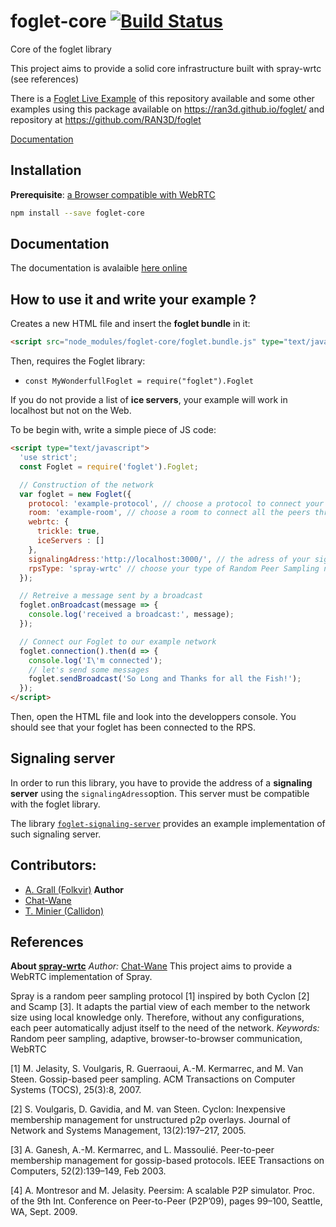 # foglet-core [![Build Status](https://travis-ci.org/RAN3D/foglet-core.svg?branch=master)](https://travis-ci.org/RAN3D/foglet-core)
Core of the foglet library

This project aims to provide a solid core infrastructure built with spray-wrtc (see references)

There is a [Foglet Live Example](https://ran3d.github.io/foglet-core/example/foglet.html) of this repository available and some other examples using this package available on https://ran3d.github.io/foglet/ and repository at https://github.com/RAN3D/foglet   

[Documentation](https://ran3d.github.io/foglet-core/)

## Installation

**Prerequisite**: [a Browser compatible with WebRTC](http://caniuse.com/#feat=rtcpeerconnection)

```bash
npm install --save foglet-core
```

## Documentation

The documentation is avalaible [here online](https://ran3d.github.io/foglet-core/)

## How to use it and write your example ?

Creates a new HTML file and insert the **foglet bundle** in it:
```html
<script src="node_modules/foglet-core/foglet.bundle.js" type="text/javascript"></script>
```

Then, requires the Foglet library:
- `const MyWonderfullFoglet = require("foglet").Foglet`

If you do not provide a list of **ice servers**, your example will work in localhost but not on the Web.

To be begin with, write a simple piece of JS code:
```html
<script type="text/javascript">
  'use strict';
  const Foglet = require('foglet').Foglet;

  // Construction of the network
  var foglet = new Foglet({
    protocol: 'example-protocol', // choose a protocol to connect your example
    room: 'example-room', // choose a room to connect all the peers through the signaling server
    webrtc:	{
      trickle: true,
      iceServers : []
    },
    signalingAdress:'http://localhost:3000/', // the adress of your signaling server
    rpsType: 'spray-wrtc' // choose your type of Random Peer Sampling network
  });

  // Retreive a message sent by a broadcast
  foglet.onBroadcast(message => {
    console.log('received a broadcast:', message);
  });

  // Connect our Foglet to our example network
  foglet.connection().then(d => {
    console.log('I\'m connected');
    // let's send some messages
    foglet.sendBroadcast('So Long and Thanks for all the Fish!');
  });
</script>
```

Then, open the HTML file and look into the developpers console.
You should see that your foglet has been connected to the RPS.

## Signaling server

In order to run this library, you have to provide the address of a **signaling server** using the `signalingAdress`option.
This server must be compatible with the foglet library.

The library [`foglet-signaling-server`](https://github.com/folkvir/foglet-signaling-server) provides an example implementation of such signaling server.


## Contributors:
* [A. Grall (Folkvir)](https://github.com/folkvir) **Author**
* [Chat-Wane](https://github.com/Chat-Wane/)
* [T. Minier (Callidon)](https://github.com/Callidon)

## References

**About [spray-wrtc](https://github.com/RAN3D/spray-wrtc)**
*Author:* [Chat-Wane](https://github.com/Chat-Wane/)
This project aims to provide a WebRTC implementation of Spray.

Spray is a random peer sampling protocol [1] inspired by both Cyclon [2] and Scamp [3]. It adapts the partial view of each member to the network size using local knowledge only. Therefore, without any configurations, each peer automatically adjust itself to the need of the network.
*Keywords:* Random peer sampling, adaptive, browser-to-browser communication, WebRTC

[1] M. Jelasity, S. Voulgaris, R. Guerraoui, A.-M. Kermarrec, and M. Van Steen. Gossip-based peer sampling. ACM Transactions on Computer Systems (TOCS), 25(3):8, 2007.

[2] S. Voulgaris, D. Gavidia, and M. van Steen. Cyclon: Inexpensive membership management for unstructured p2p overlays. Journal of Network and Systems Management, 13(2):197–217, 2005.

[3] A. Ganesh, A.-M. Kermarrec, and L. Massoulié. Peer-to-peer membership management for gossip-based protocols. IEEE Transactions on Computers, 52(2):139–149, Feb 2003.

[4] A. Montresor and M. Jelasity. Peersim: A scalable P2P simulator. Proc. of the 9th Int. Conference on Peer-to-Peer (P2P’09), pages 99–100, Seattle, WA, Sept. 2009.
